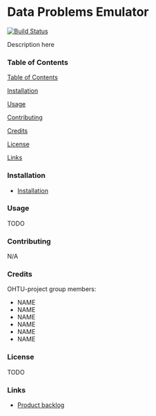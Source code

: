 # Data Problems Emulator
[![Build Status](https://travis-ci.com/ohtu-projekti-dataproblemsemulator/dataproblemsemulator.svg?branch=master)](https://travis-ci.com/ohtu-projekti-dataproblemsemulator/dataproblemsemulator)

Description here

### Table of Contents <a name="table-of-contents"/>

[Table of Contents](#table-of-contents)

[Installation](#installation)

[Usage](#usage)

[Contributing](#contributing)

[Credits](#credits)

[License](#license)

[Links](#links)

### Installation <a name="installation"/>
* [Installation](/docs/installation.md)

### Usage <a name="usage"/>
TODO

### Contributing <a name="contributing"/>
N/A

### Credits <a name="credits"/>
OHTU-project group members:
- NAME
- NAME
- NAME
- NAME
- NAME
- NAME

### License <a name="license"/>
TODO

### Links <a name="links"/>
* [Product backlog](https://docs.google.com/spreadsheets/d/1WarfjE1UKnpkwlG3px8kG7dWvZmzVhzRg8-vwbMKG6c)
